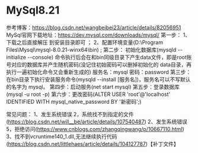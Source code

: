# MySql8.21
参考博客：https://blog.csdn.net/wangbeibei23/article/details/82056951
MySql官网下载地址：https://dev.mysql.com/downloads/mysql/
第一步：
	1、下载之后直接解压 到安装目录即可 ；
	2、配置环境变量(D:\Program Files\Mysql\mysql-8.0.21-winx64\bin) ;
第二步：
	初始化数据库(mysqld --initialize --console)
	命令执行后会在和bin同级目录下产生data文件，即是root账号对应的数据库并产生随机密码(没记住初始密码可以删掉初始化的 data目录，再执行一遍初始化命令又会重新生成的)
服务名：mysql
密码：password
第三步：
	在bin目录下执行安装服务命令(mysqld --install [服务名])，服务名可以不写默认的名字为 mysql。
第四步：启动服务(net start mysql)
第五步：登录数据库(mysql -u root -p)
第六步：更改密码(ALTER USER 'root'@'localhost' IDENTIFIED WITH mysql_native_password BY '新密码';)

常见问题：
	1、发生系统错误 2，系统找不到指定的文件(https://blog.csdn.net/will__be/article/details/107540487)
	2、发生系统错误 5，拒绝访问(https://www.cnblogs.com/zhangqingwang/p/10667110.html)
	3、找不到vcruntime140_1.dll,无法继续执行代码(https://blog.csdn.net/littlehaes/article/details/104127787)【补丁文件】
